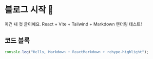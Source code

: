 # 블로그 시작 🎉

이건 내 첫 글이에요. React + Vite + Tailwind + Markdown 렌더링 테스트!

## 코드 블록
```ts
console.log("Hello, Markdown + ReactMarkdown + rehype-highlight");

